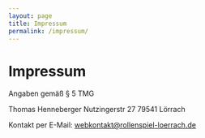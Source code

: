 ```yaml
---
layout: page
title: Impressum
permalink: /impressum/
---
```

# Impressum 
Angaben gemäß § 5 TMG

Thomas Henneberger
Nutzingerstr 27
79541 Lörrach

Kontakt per E-Mail: webkontakt@rollenspiel-loerrach.de
